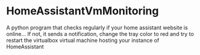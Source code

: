 # HomeAssistantVmMonitoring
A python program that checks regularly if your home assistant website is online... If not, it sends a notification, change the tray color to red and try to restart the virtualbox virtual machine hosting your instance of HomeAssistant
